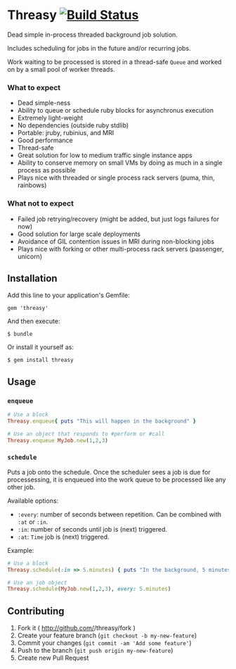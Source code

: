 # Threasy [![Build Status][travis-image]][travis-link]

[travis-image]: https://secure.travis-ci.org/carlzulauf/threasy.png?branch=master
[travis-link]: http://travis-ci.org/carlzulauf/threasy

Dead simple in-process threaded background job solution.

Includes scheduling for jobs in the future and/or recurring jobs.

Work waiting to be processed is stored in a thread-safe `Queue` and worked on by a small pool of worker threads.

### What to expect

* Dead simple-ness
* Ability to queue or schedule ruby blocks for asynchronus execution
* Extremely light-weight
* No dependencies (outside ruby stdlib)
* Portable: jruby, rubinius, and MRI
* Good performance
* Thread-safe
* Great solution for low to medium traffic single instance apps
* Ability to conserve memory on small VMs by doing as much in a single process as possible
* Plays nice with threaded or single process rack servers (puma, thin, rainbows)

### What __not__ to expect

* Failed job retrying/recovery (might be added, but just logs failures for now)
* Good solution for large scale deployments
* Avoidance of GIL contention issues in MRI during non-blocking jobs
* Plays nice with forking or other multi-process rack servers (passenger, unicorn)

## Installation

Add this line to your application's Gemfile:

    gem 'threasy'

And then execute:

    $ bundle

Or install it yourself as:

    $ gem install threasy

## Usage

### `enqueue`

```ruby
# Use a block
Threasy.enqueue{ puts "This will happen in the background" }

# Use an object that responds to #perform or #call
Threasy.enqueue MyJob.new(1,2,3)
```

### `schedule`

Puts a job onto the schedule. Once the scheduler sees a job is due for processessing, it is enqueued into the work queue to be processed like any other job.

Available options:

* `:every`: number of seconds between repetition. Can be combined with `:at` or `:in`.
* `:in`: number of seconds until job is (next) triggered.
* `:at`: `Time` job is (next) triggered.

Example:

```ruby
# Use a block
Threasy.schedule(:in => 5.minutes) { puts "In the background, 5 minutes from now" }

# Use an job object
Threasy.schedule(MyJob.new(1,2,3), every: 5.minutes)
```

## Contributing

1. Fork it ( http://github.com/<my-github-username>/threasy/fork )
2. Create your feature branch (`git checkout -b my-new-feature`)
3. Commit your changes (`git commit -am 'Add some feature'`)
4. Push to the branch (`git push origin my-new-feature`)
5. Create new Pull Request
